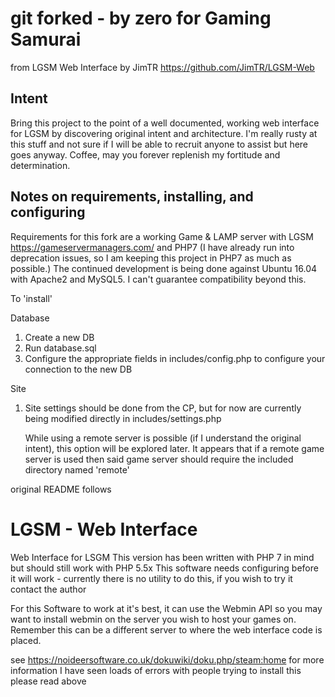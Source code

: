 # git forked - by zero for Gaming Samurai
from LGSM Web Interface by JimTR
https://github.com/JimTR/LGSM-Web

## Intent
Bring this project to the point of a well documented, working web interface for LGSM by discovering original intent and architecture.
I'm really rusty at this stuff and not sure if I will be able to recruit anyone to assist but here goes anyway. 
Coffee, may you forever replenish my fortitude and determination.

## Notes on requirements, installing, and configuring
Requirements for this fork are a working Game & LAMP server with LGSM https://gameservermanagers.com/ and PHP7 (I have already run into deprecation issues, so I am keeping this project in PHP7 as much as possible.)
The continued development is being done against Ubuntu 16.04 with Apache2 and MySQL5.
I can't guarantee compatibility beyond this.

To 'install' 

Database
1. Create a new DB
2. Run database.sql
3. Configure the appropriate fields in includes/config.php to configure your connection to the new DB

Site
1. Site settings should be done from the CP, but for now are currently being modified directly in includes/settings.php

   While using a remote server is possible (if I understand the original intent), this option will be explored later. It appears that if a remote game server is used then said game server should require the included directory named 'remote'

original README follows

# LGSM - Web Interface
Web Interface for LSGM
This version has been written with PHP 7 in mind but should still work with PHP 5.5x
This software needs configuring before it will work - currently there is no utility to do this, if you wish to try it contact the author

For this Software to work at it's best, it can use the Webmin API so you may want to install webmin on the server you wish to host your games on.
Remember this can be a different server to where the web interface code is placed.

see https://noideersoftware.co.uk/dokuwiki/doku.php/steam:home for more information 
I have seen loads of errors with people trying to install this please read above
